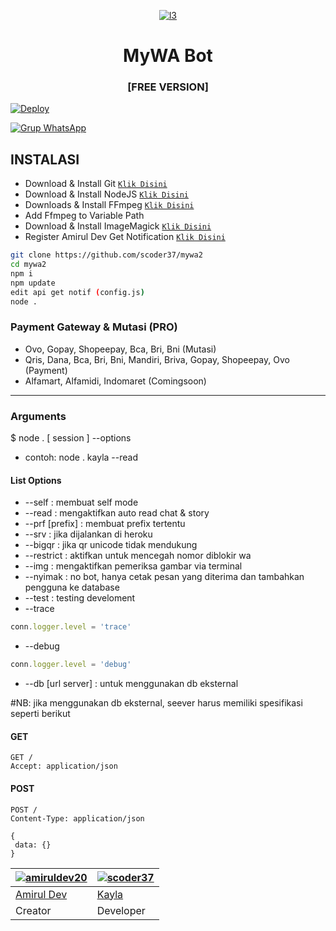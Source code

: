 <p align="center">
<a href="https://ibb.co/zsnrpRQ"><img src="https://i.ibb.co/pyM9mQX/l7.jpg" alt="l3" border="0"><a>
</p>
<h1 align="center">MyWA Bot</h1>
<h3 align="center">[FREE VERSION]</h3>

[![Deploy](https://www.herokucdn.com/deploy/button.svg)](https://heroku.com/deploy?template=https://github.com/scoder37/mywa2)

[![Grup WhatsApp](https://img.shields.io/badge/WhatsApp%20Group-25D366?style=for-the-badge&logo=whatsapp&logoColor=white)](https://chat.whatsapp.com/Bu5BtQ9kcnIKNGaVR60u9W)

## INSTALASI

* Download & Install Git [`Klik Disini`](https://git-scm.com/downloads)
* Download & Install NodeJS [`Klik Disini`](https://nodejs.org/en/download)
* Downloads & Install FFmpeg [`Klik Disini`](https://ffmpeg.org/download.html)
* Add Ffmpeg to Variable Path
* Download & Install ImageMagick [`Klik Disini`](https://imagemagick.org/script/download.php)
* Register Amirul Dev Get Notification [`Klik Disini`](https://imagemagick.org/script/download.php)

```bash
git clone https://github.com/scoder37/mywa2
cd mywa2
npm i
npm update
edit api get notif (config.js)
node .
```

### Payment Gateway & Mutasi (PRO)
* Ovo, Gopay, Shopeepay, Bca, Bri, Bni (Mutasi)
* Qris, Dana, Bca, Bri, Bni, Mandiri, Briva, Gopay, Shopeepay, Ovo (Payment)
* Alfamart, Alfamidi, Indomaret (Comingsoon)

---------

### Arguments
$ node . [ session ] --options
* contoh: node . kayla --read

#### List Options
* --self : membuat self mode
* --read : mengaktifkan auto read chat & story
* --prf [prefix] : membuat prefix tertentu
* --srv : jika dijalankan di heroku
* --bigqr : jika qr unicode tidak mendukung
* --restrict : aktifkan untuk mencegah nomor diblokir wa
* --img : mengaktifkan pemeriksa gambar via terminal
* --nyimak : no bot, hanya cetak pesan yang diterima dan tambahkan pengguna ke database
* --test : testing develoment
* --trace
```js
conn.logger.level = 'trace'
```
* --debug
```js
conn.logger.level = 'debug'
```
* --db [url server] : untuk menggunakan db eksternal

#NB:
jika menggunakan db eksternal, seever harus memiliki spesifikasi seperti berikut

#### GET

```http
GET /
Accept: application/json
```

#### POST

```http
POST /
Content-Type: application/json

{
 data: {}
}
```

 [![amiruldev20](https://avatars.githubusercontent.com/u/73012169?v=4?size=100)](https://github.com/amiruldev20) | [![scoder37](https://avatars.githubusercontent.com/u/90820338?v=4?size=100)](https://github.com/scoder37)
----|----
[Amirul Dev](https://github.com/amiruldev20) | [Kayla](https://github.com/scoder37)
 Creator | Developer
